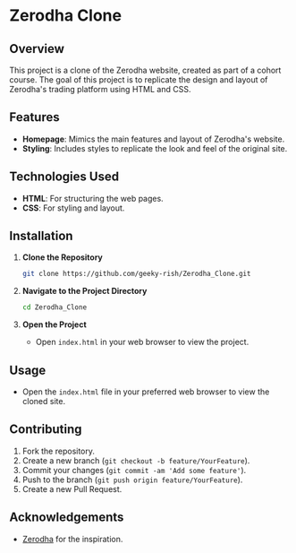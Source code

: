# Zerodha Clone

## Overview

This project is a clone of the Zerodha website, created as part of a cohort course. The goal of this project is to replicate the design and layout of Zerodha's trading platform using HTML and CSS.

## Features

- **Homepage**: Mimics the main features and layout of Zerodha's website.
- **Styling**: Includes styles to replicate the look and feel of the original site.

## Technologies Used

- **HTML**: For structuring the web pages.
- **CSS**: For styling and layout.

## Installation

1. **Clone the Repository**
   ```bash
   git clone https://github.com/geeky-rish/Zerodha_Clone.git
   ```

2. **Navigate to the Project Directory**
   ```bash
   cd Zerodha_Clone
   ```

3. **Open the Project**
   - Open `index.html` in your web browser to view the project.

## Usage

- Open the `index.html` file in your preferred web browser to view the cloned site.

## Contributing

1. Fork the repository.
2. Create a new branch (`git checkout -b feature/YourFeature`).
3. Commit your changes (`git commit -am 'Add some feature'`).
4. Push to the branch (`git push origin feature/YourFeature`).
5. Create a new Pull Request.

## Acknowledgements

- [Zerodha](https://zerodha.com) for the inspiration.

